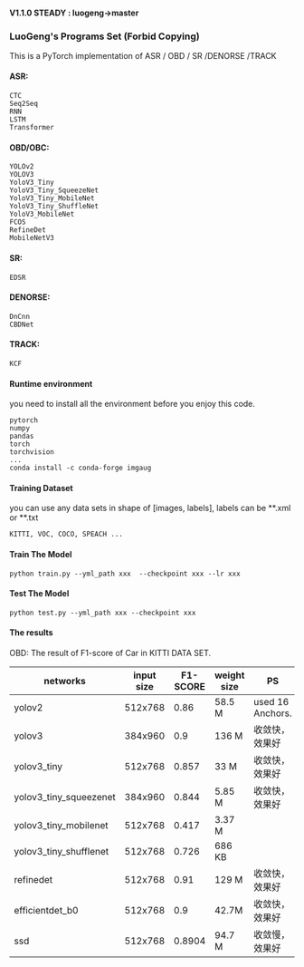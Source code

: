 #### V1.1.0 STEADY : luogeng->master 
### LuoGeng's Programs Set (Forbid Copying)
This is a PyTorch implementation of ASR / OBD / SR /DENORSE /TRACK
#### ASR:
    CTC
    Seq2Seq
    RNN
    LSTM
    Transformer
#### OBD/OBC:
    YOLOv2
    YOLOV3
    YoloV3_Tiny
    YoloV3_Tiny_SqueezeNet
    YoloV3_Tiny_MobileNet
    YoloV3_Tiny_ShuffleNet
    YoloV3_MobileNet
    FCOS
    RefineDet
    MobileNetV3
#### SR:
    EDSR
#### DENORSE:
    DnCnn
    CBDNet
    
#### TRACK:
    KCF


#### Runtime environment
you need to install all the environment before you enjoy this code.
```
pytorch
numpy
pandas
torch
torchvision
...
conda install -c conda-forge imgaug 

```
#### Training Dataset
you can use any data sets in shape of [images, labels], labels can be **.xml or **.txt
```
KITTI, VOC, COCO, SPEACH ...
```

#### Train The Model
```
python train.py --yml_path xxx  --checkpoint xxx --lr xxx
```
#### Test The Model
```
python test.py --yml_path xxx --checkpoint xxx
```

#### The results 
OBD:
The result of F1-score of Car in KITTI DATA SET.

networks | input size |  F1-SCORE |weight size| PS
 --- | --- | --- |  --- |---
yolov2|512x768|0.86|58.5 M|used 16 Anchors.
yolov3|384x960|0.9|136 M|收敛快，效果好
yolov3_tiny | 512x768| 0.857 | 33 M|收敛快，效果好
yolov3_tiny_squeezenet | 384x960 | 0.844 |5.85 M|收敛快，效果好
yolov3_tiny_mobilenet|512x768|0.417|3.37 M|
yolov3_tiny_shufflenet|512x768|0.726|686 KB|
refinedet | 512x768 | 0.91|129 M|收敛快，效果好
efficientdet_b0|512x768|0.9|42.7M|收敛快，效果好
ssd|512x768|0.8904|94.7 M|收敛慢，效果好